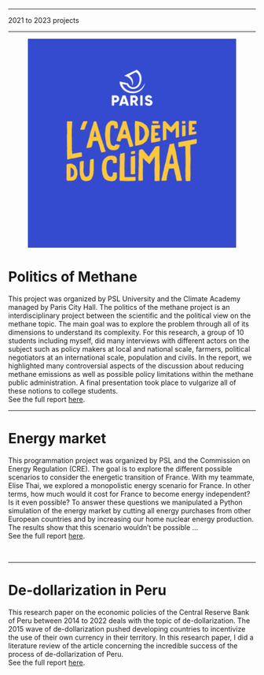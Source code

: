 
---

<p class="pretext">2021 to 2023 projects</p>

---

<figure>
<img src="images/academie.png?raw=true" alt="methane" class="profilepic2"/>
</figure>

<h1 class="prestextarticle">Politics of Methane</h1>
<p class="articletext">
This project was organized by PSL University and the Climate Academy managed by Paris City Hall. The politics of the methane project is an interdisciplinary project between the scientific and the political view on the methane topic. The main goal was to explore the problem through all of its dimensions to understand its complexity. For this research, a group of 10 students including myself, did many interviews with different actors on the subject such as policy makers at local and national scale, farmers, political negotiators at an international scale, population and civils. In the report, we highlighted many controversial aspects of the discussion about reducing methane emissions as well as possible policy limitations within the methane public administration. A final presentation took place to vulgarize all of these notions to college students.
      <br />
      See the full report <a href="link_to_full_report">here</a>.
    </p>

----
<h1 class="prestextarticle">Energy market</h1>
<p class="articletext">
This programmation project was organized by PSL and the Commission on Energy Regulation (CRE). The goal is to explore the different possible scenarios to consider the energetic transition of France. With my teammate, Elise Thai, we explored a monopolistic energy scenario for France. In other terms, how much would it cost for France to become energy independent? Is it even possible? To answer these questions we manipulated a Python simulation of the energy market by cutting all energy purchases from other European countries and by increasing our home nuclear energy production. The results show that this scenario wouldn’t be possible …
<br>
See the full report <a href="link_to_full_report">here</a>.
    </p>
<br>

---

<h1 class="prestextarticle">De-dollarization in Peru</h1>
<p class="articletext">
This research paper on the economic policies of the Central Reserve Bank of Peru between 2014 to 2022 deals with the topic of de-dollarization. The 2015 wave of de-dollarization pushed developing countries to incentivize the use of their own currency in their territory. In this research paper, I did a literature review of the article concerning the incredible success of the process of de-dollarization of Peru.
<br>
See the full report <a href="link_to_full_report">here</a>.
    </p>
<br>
